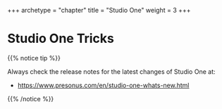 +++
archetype = "chapter"
title = "Studio One"
weight = 3
+++

# Studio One Tricks

{{% notice tip %}}

Always check the release notes for the latest changes of Studio One at:
- <https://www.presonus.com/en/studio-one-whats-new.html>

{{% /notice %}}

